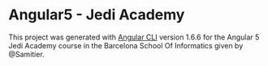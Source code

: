 # Angular5 - Jedi Academy

This project was generated with [Angular CLI](https://github.com/angular/angular-cli) version 1.6.6 for the Angular 5 Jedi Academy course in the Barcelona School Of Informatics given by @Samitier.
